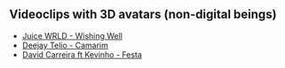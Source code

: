 ## Videoclips with 3D avatars (non-digital beings)
- [Juice WRLD - Wishing Well](https://www.youtube.com/watch?v=C5i-UnuUKUI)
- [Deejay Telio - Camarim](https://www.youtube.com/watch?v=MeKq2n8hsgg)
- [David Carreira ft Kevinho - Festa](https://www.youtube.com/watch?v=7kY8IeprHK4)
